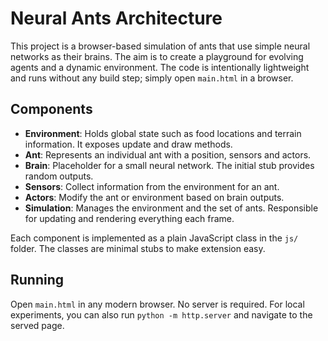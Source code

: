 # Neural Ants Architecture

This project is a browser-based simulation of ants that use simple neural
networks as their brains. The aim is to create a playground for evolving
agents and a dynamic environment. The code is intentionally lightweight and
runs without any build step; simply open `main.html` in a browser.

## Components

- **Environment**: Holds global state such as food locations and terrain
  information. It exposes update and draw methods.
- **Ant**: Represents an individual ant with a position, sensors and actors.
- **Brain**: Placeholder for a small neural network. The initial stub provides
  random outputs.
- **Sensors**: Collect information from the environment for an ant.
- **Actors**: Modify the ant or environment based on brain outputs.
- **Simulation**: Manages the environment and the set of ants. Responsible for
  updating and rendering everything each frame.

Each component is implemented as a plain JavaScript class in the `js/`
folder. The classes are minimal stubs to make extension easy.

## Running

Open `main.html` in any modern browser. No server is required. For local
experiments, you can also run `python -m http.server` and navigate to the
served page.
